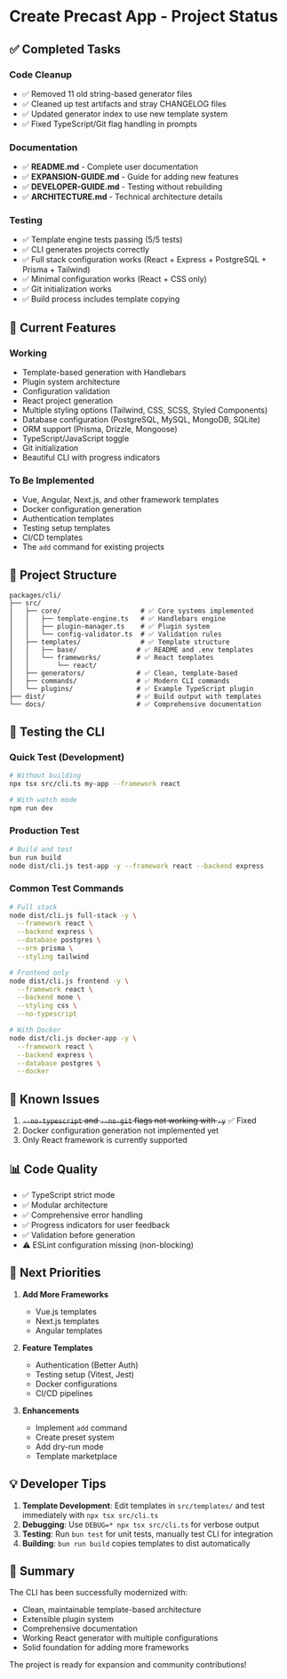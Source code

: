 # Create Precast App - Project Status

## ✅ Completed Tasks

### Code Cleanup
- ✅ Removed 11 old string-based generator files
- ✅ Cleaned up test artifacts and stray CHANGELOG files
- ✅ Updated generator index to use new template system
- ✅ Fixed TypeScript/Git flag handling in prompts

### Documentation
- ✅ **README.md** - Complete user documentation
- ✅ **EXPANSION-GUIDE.md** - Guide for adding new features
- ✅ **DEVELOPER-GUIDE.md** - Testing without rebuilding
- ✅ **ARCHITECTURE.md** - Technical architecture details

### Testing
- ✅ Template engine tests passing (5/5 tests)
- ✅ CLI generates projects correctly
- ✅ Full stack configuration works (React + Express + PostgreSQL + Prisma + Tailwind)
- ✅ Minimal configuration works (React + CSS only)
- ✅ Git initialization works
- ✅ Build process includes template copying

## 🚀 Current Features

### Working
- Template-based generation with Handlebars
- Plugin system architecture
- Configuration validation
- React project generation
- Multiple styling options (Tailwind, CSS, SCSS, Styled Components)
- Database configuration (PostgreSQL, MySQL, MongoDB, SQLite)
- ORM support (Prisma, Drizzle, Mongoose)
- TypeScript/JavaScript toggle
- Git initialization
- Beautiful CLI with progress indicators

### To Be Implemented
- Vue, Angular, Next.js, and other framework templates
- Docker configuration generation
- Authentication templates
- Testing setup templates
- CI/CD templates
- The `add` command for existing projects

## 📁 Project Structure

```
packages/cli/
├── src/
│   ├── core/                    # ✅ Core systems implemented
│   │   ├── template-engine.ts   # ✅ Handlebars engine
│   │   ├── plugin-manager.ts    # ✅ Plugin system
│   │   └── config-validator.ts  # ✅ Validation rules
│   ├── templates/               # ✅ Template structure
│   │   ├── base/               # ✅ README and .env templates
│   │   └── frameworks/         # ✅ React templates
│   │       └── react/
│   ├── generators/             # ✅ Clean, template-based
│   ├── commands/               # ✅ Modern CLI commands
│   └── plugins/                # ✅ Example TypeScript plugin
├── dist/                       # ✅ Build output with templates
└── docs/                       # ✅ Comprehensive documentation
```

## 🧪 Testing the CLI

### Quick Test (Development)
```bash
# Without building
npx tsx src/cli.ts my-app --framework react

# With watch mode
npm run dev
```

### Production Test
```bash
# Build and test
bun run build
node dist/cli.js test-app -y --framework react --backend express
```

### Common Test Commands
```bash
# Full stack
node dist/cli.js full-stack -y \
  --framework react \
  --backend express \
  --database postgres \
  --orm prisma \
  --styling tailwind

# Frontend only
node dist/cli.js frontend -y \
  --framework react \
  --backend none \
  --styling css \
  --no-typescript

# With Docker
node dist/cli.js docker-app -y \
  --framework react \
  --backend express \
  --database postgres \
  --docker
```

## 🐛 Known Issues

1. ~~`--no-typescript` and `--no-git` flags not working with `-y`~~ ✅ Fixed
2. Docker configuration generation not implemented yet
3. Only React framework is currently supported

## 📊 Code Quality

- ✅ TypeScript strict mode
- ✅ Modular architecture
- ✅ Comprehensive error handling
- ✅ Progress indicators for user feedback
- ✅ Validation before generation
- ⚠️ ESLint configuration missing (non-blocking)

## 🎯 Next Priorities

1. **Add More Frameworks**
   - Vue.js templates
   - Next.js templates
   - Angular templates

2. **Feature Templates**
   - Authentication (Better Auth)
   - Testing setup (Vitest, Jest)
   - Docker configurations
   - CI/CD pipelines

3. **Enhancements**
   - Implement `add` command
   - Create preset system
   - Add dry-run mode
   - Template marketplace

## 💡 Developer Tips

1. **Template Development**: Edit templates in `src/templates/` and test immediately with `npx tsx src/cli.ts`
2. **Debugging**: Use `DEBUG=* npx tsx src/cli.ts` for verbose output
3. **Testing**: Run `bun test` for unit tests, manually test CLI for integration
4. **Building**: `bun run build` copies templates to dist automatically

## 🎉 Summary

The CLI has been successfully modernized with:
- Clean, maintainable template-based architecture
- Extensible plugin system
- Comprehensive documentation
- Working React generator with multiple configurations
- Solid foundation for adding more frameworks

The project is ready for expansion and community contributions!